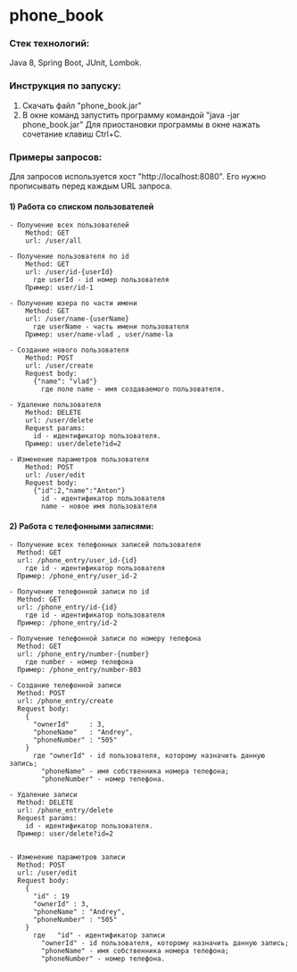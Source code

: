 # phone_book

### Стек технологий:
  Java 8, Spring Boot, JUnit, Lombok.
  
### Инструкция по запуску:
  1) Скачать файл "phone_book.jar"
  2) В окне команд запустить программу командой "java -jar phone_book.jar"
  Для приостановки программы в окне нажать сочетание клавиш Ctrl+C.
  
### Примеры запросов:
  Для запросов используется хост "http://localhost:8080". Его нужно прописывать перед каждым URL запроса.
  
#### 1) Работа со списком пользователей

    - Получение всех пользователей
        Method: GET
        url: /user/all

    - Получение пользователя по id
        Method: GET
        url: /user/id-{userId}
          где userId - id номер пользователя
        Пример: user/id-1

    - Получение юзера по части имени
        Method: GET
        url: /user/name-{userName}
          где userName - часть имени пользователя
        Пример: user/name-vlad , user/name-la

    - Создание нового пользователя
        Method: POST
        url: /user/create
        Request body: 	
          {"name": "vlad"}
            где поле name - имя создаваемого пользователя.

    - Удаление пользователя
        Method: DELETE
        url: /user/delete
        Request params:
          id - идентификатор пользователя.
        Пример: user/delete?id=2

    - Изменение параметров пользователя
        Method: POST
        url: /user/edit
        Request body:
          {"id":2,"name":"Anton"}
            id - идентификатор пользователя
            name - новое имя пользователя

#### 2) Работа с телефонными записями:

    - Получение всех телефонных записей пользователя
      Method: GET
      url: /phone_entry/user_id-{id}
        где id - идентификатор пользователя
      Пример: /phone_entry/user_id-2

    - Получение телефонной записи по id
      Method: GET
      url: /phone_entry/id-{id}
        где id - идентификатор пользователя
      Пример: /phone_entry/id-2

    - Получение телефонной записи по номеру телефона
      Method: GET
      url: /phone_entry/number-{number}
        где number - номер телефона
      Пример: /phone_entry/number-803

    - Создание телефонной записи
      Method: POST
      url: /phone_entry/create
      Request body: 	
        {
          "ownerId"		: 3,
          "phoneName"	: "Andrey",
          "phoneNumber"	: "505"
        }
          где "ownerId" - id пользователя, которому назначить данную запись;
            "phoneName" - имя собственника номера телефона;
            "phoneNumber" - номер телефона.

    - Удаление записи
      Method: DELETE
      url: /phone_entry/delete
      Request params:
        id - идентификатор пользователя.
      Пример: user/delete?id=2


    - Изменение параметров записи
      Method: POST
      url: /user/edit
      Request body:
        {
          "id" : 19
          "ownerId"	: 3,
          "phoneName" : "Andrey",
          "phoneNumber"	: "505"
        }
          где	"id" - идентификатор записи
            "ownerId" - id пользователя, которому назначить данную запись;
            "phoneName" - имя собственника номера телефона;
            "phoneNumber" - номер телефона.
